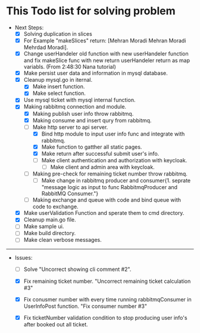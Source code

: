 # This Todo list for solving problem 
* Next Steps: 
    - [x] Solving duplication in slices 
    - [x] For Example "makeSlices" return:  [Mehran Moradi Mehran Moradi Mehrdad Moradi].
    - [x] Change userHandeler old function with new userHandeler function and fix makeSlice func with new return userHandeler return as map variabls. (From 2:48:30 Nana tutorial)
    - [x] Make persist user data and information in mysql database.
    - [x] Cleanup mysql.go in iternal.
        - [x] Make insert function. 
        - [x] Make select function. 
    - [x] Use mysql ticket with mysql internal function.
    - [X] Making rabbitmq connection and module.
        - [x] Making publish user info throw rabbitmq.
        - [x] Making consume and insert qury from rabbitmq.
        - [ ] Make http server to api server. 
            - [x] Bind http module to input user info func and integrate with rabbitmq. 
            - [x] Make function to gatther all static pages. 
            - [x] Make return after successful submit user's info.
            - [ ] Make client authentication and authorization with keycloak.
                - [ ] Make client and admin area with keycloak.
        - [ ] Making pre-check for remaining ticket number throw rabbitmq. 
            - [ ] Make change in rabbitmq producer and consumer{1. seprate "message logic as input to func RabbitmqProducer and RabbitMQ Consumer."}
        - [ ] Making exchange and queue with code and bind queue with code to exchange.
    - [x] Make userValidation Function and sperate them to cmd directory. 
    - [x] Cleanup main.go file. 
    - [ ] Make sample ui.
    - [ ] Make build directory.
    - [ ] Make clean verbose messages.
    
---

* Issues: 
    - [ ] Solve "Uncorrect showing cli comment #2".
    - [x] Fix remaining ticket number. "Uncorrect remaining ticket calculation #3"
    - [x] Fix conusmer number with every time running  rabbitmqConsumer in UserInfoPost function. "Fix consumer number #3"
    - [x] Fix ticketNumber validation condition to stop producing user info's after booked out all ticket. 

